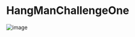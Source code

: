 # HangManChallengeOne

![image](https://user-images.githubusercontent.com/85119836/153729908-d48c7efa-e759-41d7-a42c-004c702f5ea7.png)

